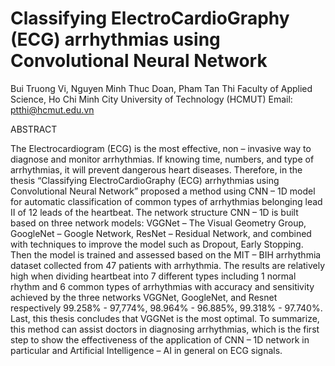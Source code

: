 # Classifying ElectroCardioGraphy (ECG) arrhythmias using Convolutional Neural Network
Bui Truong Vi, Nguyen Minh Thuc Doan, Pham Tan Thi
Faculty of Applied Science, Ho Chi Minh City University of Technology (HCMUT)
Email: ptthi@hcmut.edu.vn 

ABSTRACT

The Electrocardiogram (ECG) is the most effective, non – invasive way to diagnose and monitor arrhythmias. If knowing time, numbers, and type of arrhythmias, it will prevent dangerous heart diseases. Therefore, in the thesis “Classifying ElectroCardioGraphy (ECG) arrhythmias using Convolutional Neural Network” proposed a method using CNN – 1D model for automatic classification of common types of arrhythmias belonging lead II of 12 leads of the heartbeat.
The network structure CNN – 1D is built based on three network models: VGGNet – The Visual Geometry Group, GoogleNet – Google Network, ResNet – Residual Network, and combined with techniques to improve the model such as Dropout, Early Stopping. Then the model is trained and assessed based on the MIT – BIH arrhythmia dataset collected from 47 patients with arrhythmia.
The results are relatively high when dividing heartbeat into 7 different types including 1 normal rhythm and 6 common types of arrhythmias with accuracy and sensitivity achieved by the three networks VGGNet, GoogleNet, and Resnet respectively 99.258% - 97,774%, 98.964% - 96.885%, 99.318% - 97.740%. Last, this thesis concludes that VGGNet is the most optimal.
To summarize, this method can assist doctors in diagnosing arrhythmias, which is the first step to show the effectiveness of the application of CNN – 1D network in particular and Artificial Intelligence – AI in general on ECG signals.
